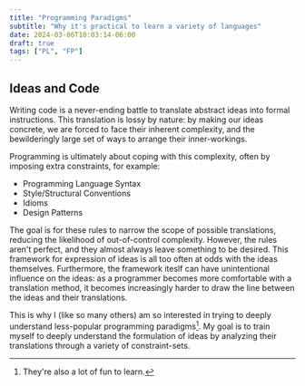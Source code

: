 ```yaml
---
title: "Programming Paradigms"
subtitle: "Why it's practical to learn a variety of languages"
date: 2024-03-06T10:03:14-06:00
draft: true
tags: ["PL", "FP"]
---
```


## Ideas and Code

Writing code is a never-ending battle to translate abstract ideas into formal instructions.
This translation is lossy by nature: by making our ideas concrete, we are forced to face their inherent complexity, and the bewilderingly large set of ways to arrange their inner-workings.

Programming is ultimately about coping with this complexity, often by imposing extra constraints, for example:

- Programming Language Syntax
- Style/Structural Conventions
- Idioms
- Design Patterns

The goal is for these rules to narrow the scope of possible translations, reducing the likelihood of out-of-control complexity.
However, the rules aren't perfect, and they almost always leave something to be desired.
This framework for expression of ideas is all too often at odds with the ideas themselves.
Furthermore, the framework iteslf can have unintentional influence on the ideas: as a programmer becomes more comfortable with a translation method, it becomes increasingly harder to draw the line between the ideas and their translations.

This is why I (like so many others) am so interested in trying to deeply understand less-popular programming paradigms[^fun-to-learn].
My goal is to train myself to deeply understand the formulation of ideas by analyzing their translations through a variety of constraint-sets.

[^fun-to-learn]: They're also a lot of fun to learn.

